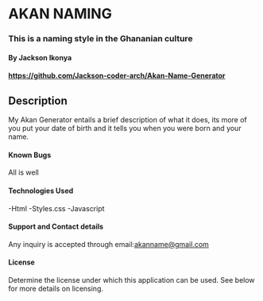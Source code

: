 # AKAN NAMING
### This is a naming style in the Ghananian culture
#### By Jackson Ikonya
#### https://github.com/Jackson-coder-arch/Akan-Name-Generator
## Description
My Akan Generator entails a brief description of what it does, its more of you put your date of birth and it tells you when you were born and your name.
#### Known Bugs
All is well
#### Technologies Used
-Html
-Styles.css
-Javascript
#### Support and Contact details
Any inquiry is accepted through email:akanname@gmail.com
#### License
Determine the license under which this application can be used. See below for more details on licensing.
